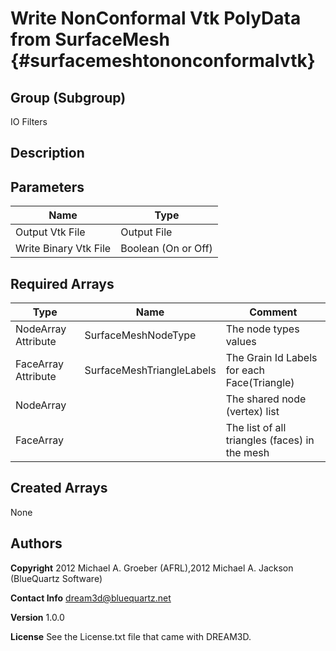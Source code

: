 Write NonConformal Vtk PolyData from SurfaceMesh {#surfacemeshtononconformalvtk}
======

## Group (Subgroup) ##
IO Filters

## Description ##


## Parameters ## 

| Name | Type |
|------|------|
| Output Vtk File | Output File |
| Write Binary Vtk File | Boolean (On or Off) |

## Required Arrays ##

| Type | Name | Comment |
|------|------|---------|
| NodeArray Attribute | SurfaceMeshNodeType | The node types values |
| FaceArray Attribute | SurfaceMeshTriangleLabels | The Grain Id Labels for each Face(Triangle) |
| NodeArray | | The shared node (vertex) list |
| FaceArray | | The list of all triangles (faces) in the mesh |

## Created Arrays ##
None



## Authors ##

**Copyright** 2012 Michael A. Groeber (AFRL),2012 Michael A. Jackson (BlueQuartz Software)

**Contact Info** dream3d@bluequartz.net

**Version** 1.0.0

**License**  See the License.txt file that came with DREAM3D.



